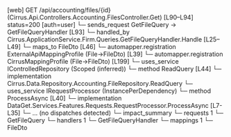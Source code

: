 [web] GET /api/accounting/files/{id}  (Cirrus.Api.Controllers.Accounting.FilesController.Get)  [L90–L94] status=200 [auth=user]
  └─ sends_request GetFileQuery -> GetFileQueryHandler [L93]
    └─ handled_by Cirrus.ApplicationService.Firm.Queries.GetFileQueryHandler.Handle [L25–L49]
      └─ maps_to FileDto [L46]
        └─ automapper.registration ExternalApiMappingProfile (File->FileDto) [L39]
        └─ automapper.registration CirrusMappingProfile (File->FileDto) [L199]
      └─ uses_service IControlledRepository<File> (Scoped (inferred))
        └─ method ReadQuery [L44]
          └─ implementation Cirrus.Data.Repository.Accounting.FileRepository.ReadQuery
      └─ uses_service IRequestProcessor (InstancePerDependency)
        └─ method ProcessAsync [L40]
          └─ implementation DataGet.Services.Features.Requests.RequestProcessor.ProcessAsync [L7-L35]
            └─ ... (no dispatches detected)
  └─ impact_summary
    └─ requests 1
      └─ GetFileQuery
    └─ handlers 1
      └─ GetFileQueryHandler
    └─ mappings 1
      └─ FileDto

